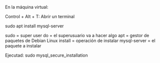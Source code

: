 En la máquina virtual:

Control + Alt + T: Abrir un terminal

sudo apt install mysql-server

sudo = super user do = el superusuario va a hacer algo
apt = gestor de paquetes de Debian Linux
install = operación de instalar
mysql-server = el paquete a instalar

Ejecutad:
sudo mysql_secure_installation
